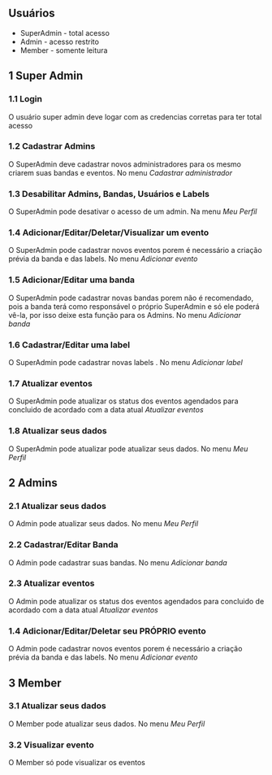 ## Usuários

- SuperAdmin - total acesso
- Admin - acesso restrito
- Member - somente leitura

## 1 Super Admin

### 1.1 Login

O usuário super admin deve logar com as credencias corretas para ter total acesso

### 1.2 Cadastrar Admins

O SuperAdmin deve cadastrar novos administradores para os mesmo criarem suas bandas e eventos. No menu _Cadastrar administrador_

### 1.3 Desabilitar Admins, Bandas, Usuários e Labels

O SuperAdmin pode desativar o acesso de um admin. Na menu _Meu Perfil_

### 1.4 Adicionar/Editar/Deletar/Visualizar um evento

O SuperAdmin pode cadastrar novos eventos porem é necessário a criação prévia da banda e das labels. No menu _Adicionar evento_

### 1.5 Adicionar/Editar uma banda

O SuperAdmin pode cadastrar novas bandas porem não é recomendado, pois a banda terá como responsável o próprio SuperAdmin e só ele poderá vê-la, por isso deixe esta função para os Admins. No menu _Adicionar banda_

### 1.6 Cadastrar/Editar uma label

O SuperAdmin pode cadastrar novas labels . No menu _Adicionar label_

### 1.7 Atualizar eventos

O SuperAdmin pode atualizar os status dos eventos agendados para concluido de acordado com a data atual _Atualizar eventos_

### 1.8 Atualizar seus dados

O SuperAdmin pode atualizar pode atualizar seus dados. No menu _Meu Perfil_

## 2 Admins

### 2.1 Atualizar seus dados

O Admin pode atualizar seus dados. No menu _Meu Perfil_

### 2.2 Cadastrar/Editar Banda

O Admin pode cadastrar suas bandas. No menu _Adicionar banda_

### 2.3 Atualizar eventos

O Admin pode atualizar os status dos eventos agendados para concluido de acordado com a data atual _Atualizar eventos_

### 1.4 Adicionar/Editar/Deletar seu PRÓPRIO evento

O Admin pode cadastrar novos eventos porem é necessário a criação prévia da banda e das labels. No menu _Adicionar evento_

## 3 Member

### 3.1 Atualizar seus dados

O Member pode atualizar seus dados. No menu _Meu Perfil_

### 3.2 Visualizar evento

O Member só pode visualizar os eventos
